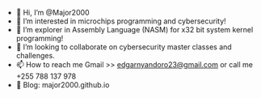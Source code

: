 - 👋 Hi, I’m @Major2000
- 👀 I’m interested in microchips programming and cybersecurity!
- 🌱 I’m explorer in Assembly Language (NASM) for x32 bit system kernel programming!
- 💞️ I’m looking to collaborate on cybersecurity master classes and challenges.
- 📫 How to reach me Gmail >> edgarnyandoro23@gmail.com or call me +255 788 137 978
- 🔗 Blog: major2000.github.io

<!---
Major2000/Major2000 is a ✨ special ✨ repository because its `README.md` (this file) appears on your GitHub profile.
You can click the Preview link to take a look at your changes.
--->
